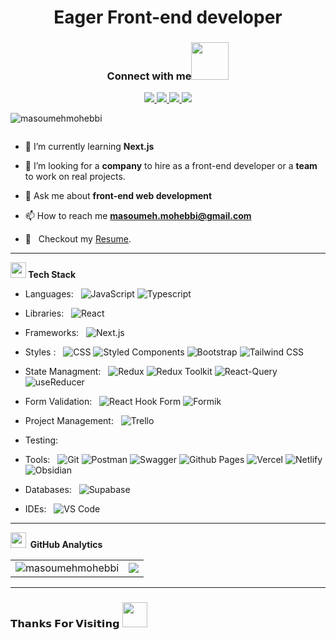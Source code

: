 <!--![MasoumeMohebbi](https://github.com/masoumehmohebbi/masoumehmohebbi/assets/88876100/3d46feab-5876-424a-a1f7-4a8f8c09148d)-->
<h1 align="center">Eager Front-end developer</h1>
<div align="center">
<h3> Connect with me<a href="https://gifyu.com/image/Zy2f"><img src="https://github.com/milaan9/milaan9/blob/main/Handshake.gif" width="60"></a>
</h3> 

<p align="center">
<a 
href="https://linkedin.com/in/masoumemohebbi"><img src="https://img.shields.io/badge/LinkedIn-0077B5?style=for-the-badge&logo=linkedin&logoColor=white"/> </a>
<a href="https://t.me/masoume_mohebbi"><img src="https://img.shields.io/badge/Telegram-FFA116?style=for-the-badge&logo=telegram&logoColor=white"/> </a>
<a href="https://instagram.com/masoume.frontend.js"><img src="https://img.shields.io/badge/Instagran-E4405F?style=for-the-badge&logo=instagram&logoColor=white"/> </a>
<a href="masoumeh.mohebbi@gmail.com"><img src="https://img.shields.io/badge/Gmail-D14836?style=for-the-badge&logo=gmail&logoColor=white"/> </a>
</p>  
</div>

 <!--<h3 align="center">Eager Front-end developer</h3>
<!-- <img align="right" alt="Coding" width="400" src="https://media1.giphy.com/media/RbDKaczqWovIugyJmW/giphy.gif"> -->


<p align="left"> <img src="https://komarev.com/ghpvc/?username=masoumehmohebbi&label=Profile%20views&color=0e75b6&style=flat" alt="masoumehmohebbi" /> </p>

<p align="left"> <a href="https://twitter.com/" target="blank"><img src="https://img.shields.io/twitter/follow/?logo=twitter&style=for-the-badge" alt="" /></a> </p>

- 🌱 I’m currently learning **Next.js**

- 🤝 I’m looking for a **company** to hire as a front-end developer or a **team** to work on real projects.

- 💬 Ask me about **front-end web development**

- 📫 How to reach me **masoumeh.mohebbi@gmail.com**

-  📝 &nbsp; Checkout my [Resume](https://drive.google.com/file/d/1JKJ5OX0Zgu-fh6NQuCqvK38ijzli2-uj/view?usp=drive_link).


***
<!-- **🛠 &nbsp;Tech Stack** -->


 **<img src="https://media.giphy.com/media/v1.Y2lkPTc5MGI3NjExZDVxOW42ZHExcm85dXFnd3BuYjc2anJyb3R1MW8xNDN1OGd3NnhzZiZlcD12MV9pbnRlcm5hbF9naWZfYnlfaWQmY3Q9Zw/Vi5rwuAZxWxzXhcrnB/giphy.gif" height="25">&nbsp;Tech Stack**
 
- Languages: &nbsp;
  ![JavaScript](https://img.shields.io/badge/-JavaScript-333333?style=flat&logo=javascript)
  ![Typescript](https://img.shields.io/badge/-Typescript-333333?style=flat&logo=Typescript)

- Libraries: &nbsp;
  ![React](https://img.shields.io/badge/-React-333333?style=flat&logo=React)
  
- Frameworks: &nbsp;
  ![Next.js](https://img.shields.io/badge/-Next.js-333333?style=flat&logo=Next.js)

- Styles : &nbsp;
  ![CSS](https://img.shields.io/badge/-CSS-333333?style=flat&logo=css3) ![Styled Components](https://img.shields.io/badge/-Styled_Components-333333?style=flat&logo=styled-components)   ![Bootstrap](https://img.shields.io/badge/-Bootstrap-333333?style=flat&logo=bootstrap)  ![Tailwind CSS](https://img.shields.io/badge/-Tailwind_CSS-333333?style=flat&logo=tailwind-css)  
   
- State Managment: &nbsp;
  ![Redux](https://img.shields.io/badge/-Redux-333333?style=flat&logo=redux)  ![Redux Toolkit](https://img.shields.io/badge/-Redux_Toolkit-333333?style=flat&logo=redux)  ![React-Query](https://img.shields.io/badge/-React_Query-333333?style=flat&logo=react-query) ![useReducer](https://img.shields.io/badge/-useReducer-333333?style=flat&logo=useReducer)  

- Form Validation: &nbsp;
  ![React Hook Form](https://img.shields.io/badge/-React_Hook_Form-333333?style=flat&logo=react-hook-form)
  ![Formik](https://img.shields.io/badge/-Formik-333333?style=flat&logo=formik)

- Project Management: &nbsp;
  ![Trello](https://img.shields.io/badge/-Trello-333333?style=flat&logo=Trello)

 - Testing:  &nbsp;
    
- Tools:  &nbsp;
  ![Git](https://img.shields.io/badge/-Git-333333?style=flat&logo=git)
  ![Postman](https://img.shields.io/badge/-Postman-333333?style=flat&logo=Postman)
  ![Swagger](https://img.shields.io/badge/-Swagger-333333?style=flat&logo=Swagger)
  ![Github Pages](https://img.shields.io/badge/-Github_Pages-333333?style=flat&logo=github-pages)
  ![Vercel](https://img.shields.io/badge/-Vercel-333333?style=flat&logo=vercel)
  ![Netlify](https://img.shields.io/badge/-Netlify-333333?style=flat&logo=netlify)
  ![Obsidian](https://img.shields.io/badge/-Obsidian-333333?style=flat&logo=obsidian)

- Databases:  &nbsp;
  ![Supabase](https://img.shields.io/badge/-Supabase-333333?style=flat&logo=supabase)

- IDEs: &nbsp;
  ![VS Code](https://img.shields.io/badge/-VS%20Code-333333?style=flat&logo=visual-studio-code&logoColor=007ACC)

***
  
  **<img src="https://media.giphy.com/media/cj87CxfRtrUifF3Ryk/giphy.gif" height="25"> &nbsp;GitHub Analytics**

<table style="width:100%">
  <tr>
    <td> <img src="https://github-readme-stats.vercel.app/api?username=masoumehmohebbi&show_icons=true&theme=dark&locale=en&hide_border=true" alt="masoumehmohebbi" /></td>
    <td><img src="https://github-readme-stats.vercel.app/api/top-langs/?username=masoumehmohebbi&theme=dark&hide_border=true&layout=compact"></td>
  </tr>
</table>

***
<h3>𝗧𝗵𝗮𝗻𝗸𝘀 𝗙𝗼𝗿 𝗩𝗶𝘀𝗶𝘁𝗶𝗻𝗴 <img height="40" src="https://emoji.gg/assets/emoji/7333-parrotdance.gif"></h3>
